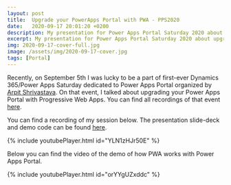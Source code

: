 ```yaml
---
layout: post
title:  Upgrade your PowerApps Portal with PWA - PPS2020
date:   2020-09-17 20:01:20 +0200
description: My presentation for Power Apps Portal Saturday 2020 about upgrading your Portal with PWA
excerpt: My presentation for Power Apps Portal Saturday 2020 about upgrading your Portal with PWA
img: 2020-09-17-cover-full.jpg
image: /assets/img/2020-09-17-cover.jpg
tags: [Portal]
---
```


Recently, on September 5th I was lucky to be a part of first-ever Dynamics 365/Power Apps Saturday dedicated to Power Apps Portal organized by [Arpit Shrivastava](https://www.linkedin.com/in/arpit-shrivastava-29747761). On that event, I talked about upgrading your Power Apps Portal with Progressive Web Apps. You can find all recordings of that event [here](https://www.youtube.com/playlist?list=PLY3Km2RpLuJMEg-73-qRL8T_IqYQHYWD7).

You can find a recording of my session below. The presentation slide-deck and demo code can be found [here](https://github.com/OOlashyn/PowerAppsPortalSaturday2020).

{% include youtubePlayer.html id="YLN1zHJr50E" %}

Below you can find the video of the demo of how PWA works with Power Apps Portal.

{% include youtubePlayer.html id="orYYgUZxddc" %}